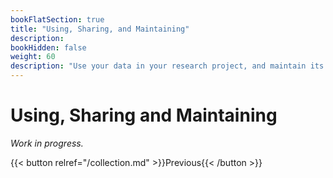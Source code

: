 ```yaml
---
bookFlatSection: true
title: "Using, Sharing, and Maintaining"
description:
bookHidden: false
weight: 60
description: "Use your data in your research project, and maintain its documentation it whenever necessary."
---
```



# Using, Sharing and Maintaining

*Work in progress.*

{{< button relref="/collection.md" >}}Previous{{< /button >}}

<!--
4.5.1	Update and maintain

a.	Common updating requirements
a.	Re-validate updates to “existing” data
b.	Add documentation for newly added data
b.	Workflow (where to inform users about an update; how to “automize” the updating procedure)


- Data packaging and distribution *prerecorded*
  - Preprocessing
  - Validation
  - Documentation
  - Distribution

-->
